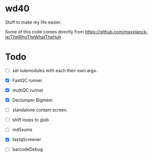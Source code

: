 # wd40
Stuff to make my life easier.

Some of this code comes directly from https://github.com/maxplanck-ie/TheWhoTheWhatTheHuh


# Todo

 - [ ] set submodules with each their own args.
 - [x] FastQC runner
 - [x] multiQC runner
 - [x] Declumper Bigmem
 - [ ] standalone contam screen.
 - [ ] shift loops to glob
 - [ ] md5sums
 - [x] fastqScreener
 - [ ] barcodeDebug

